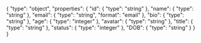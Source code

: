 {
  "type": "object",
  "properties": {
    "id": { "type": "string" },
    "name": { "type": "string" },
    "email": { "type": "string", "format": "email" },
    "bio": { "type": "string" },
    "age": { "type": "integer" },
    "avatar": { "type": "string" },
     "title": { "type": "string" },
    "status": { "type": "integer" },
    "DOB": { "type": "string" }
  }
}
